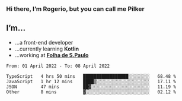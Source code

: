 ### Hi there, I’m Rogerio, but you can call me Pilker

## I’m…
- …a front-end developer
- …currently learning **Kotlin**
- …working at [**Folha de S.Paulo**](https://www.folha.com.br/)

<!--START_SECTION:waka-->

```text
From: 01 April 2022 - To: 08 April 2022

TypeScript   4 hrs 50 mins   █████████████████░░░░░░░░   68.48 %
JavaScript   1 hr 12 mins    ████▒░░░░░░░░░░░░░░░░░░░░   17.11 %
JSON         47 mins         ██▓░░░░░░░░░░░░░░░░░░░░░░   11.19 %
Other        8 mins          ▓░░░░░░░░░░░░░░░░░░░░░░░░   02.12 %
```

<!--END_SECTION:waka-->
